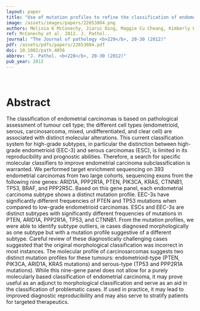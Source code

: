 ```yaml
---
layout: paper
title: "Use of mutation profiles to refine the classification of endometrial carcinomas."
image: /assets/images/papers/22653804.png
authors: Melissa K McConechy, Jiarui Ding, Maggie Cu Cheang, Kimberly Wiegand, Janine Senz, Alicia Tone, Winnie Yang, Leah Prentice, Kane Tse, Thomas Zeng, Helen McDonald, Amy P Schmidt, David G MutchJessica N McAlpine, Martin Hirst, Sohrab P Shah, Cheng-Han Lee, Paul J Goodfellow, C Blake Gilks, David G Huntsman
ref: McConechy et al. 2012. J. Pathol..
journal: "The Journal of pathology <b>228</b>, 20-30 (2012)"
pdf: /assets/pdfs/papers/22653804.pdf
doi: 10.1002/path.4056
abbrev: "J. Pathol. <b>228</b>, 20-30 (2012)"
pub_year: 2012
---
```


<br />
<div data-badge-popover="right" data-badge-type="donut" data-pmid="22653804" data-hide-no-mentions="true" class="altmetric-embed"></div>

# Abstract

The classification of endometrial carcinomas is based on pathological assessment of tumour cell type; the different cell types (endometrioid, serous, carcinosarcoma, mixed, undifferentiated, and clear cell) are associated with distinct molecular alterations. This current classification system for high-grade subtypes, in particular the distinction between high-grade endometrioid (EEC-3) and serous carcinomas (ESC), is limited in its reproducibility and prognostic abilities. Therefore, a search for specific molecular classifiers to improve endometrial carcinoma subclassification is warranted. We performed target enrichment sequencing on 393 endometrial carcinomas from two large cohorts, sequencing exons from the following nine genes: ARID1A, PPP2R1A, PTEN, PIK3CA, KRAS, CTNNB1, TP53, BRAF, and PPP2R5C. Based on this gene panel, each endometrial carcinoma subtype shows a distinct mutation profile. EEC-3s have significantly different frequencies of PTEN and TP53 mutations when compared to low-grade endometrioid carcinomas. ESCs and EEC-3s are distinct subtypes with significantly different frequencies of mutations in PTEN, ARID1A, PPP2R1A, TP53, and CTNNB1. From the mutation profiles, we were able to identify subtype outliers, ie cases diagnosed morphologically as one subtype but with a mutation profile suggestive of a different subtype. Careful review of these diagnostically challenging cases suggested that the original morphological classification was incorrect in most instances. The molecular profile of carcinosarcomas suggests two distinct mutation profiles for these tumours: endometrioid-type (PTEN, PIK3CA, ARID1A, KRAS mutations) and serous-type (TP53 and PPP2R1A mutations). While this nine-gene panel does not allow for a purely molecularly based classification of endometrial carcinoma, it may prove useful as an adjunct to morphological classification and serve as an aid in the classification of problematic cases. If used in practice, it may lead to improved diagnostic reproducibility and may also serve to stratify patients for targeted therapeutics.

